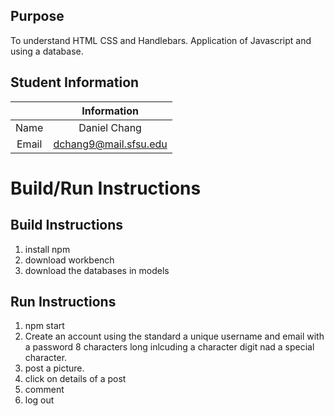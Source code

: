 ## Purpose

To understand HTML CSS and Handlebars. Application of Javascript and using a database.

## Student Information

|               | Information   |
|:-------------:|:-------------:|
|  Name  | Daniel Chang    |
| Email | dchang9@mail.sfsu.edu    |



# Build/Run Instructions

## Build Instructions
1. install npm
2. download workbench
3. download the databases in models

## Run Instructions
1. npm start
2. Create an account using the standard a unique username and email with a password 8 characters long inlcuding a character digit nad a special character.
3. post a picture.
4. click on details of a post
5. comment
6. log out
